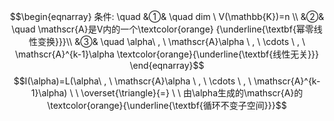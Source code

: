 $$\begin{eqnarray}
条件: \quad
&①& \quad dim \ V(\mathbb{K})=n \\
&②& \quad \mathscr{A}是V内的一个\textcolor{orange}
{\underline{\textbf{幂零线性变换}}}\\
&③& \quad \alpha\ , \ \mathscr{A}\alpha \ , \ \cdots \ , \ \mathscr{A}^{k-1}\alpha \textcolor{orange}{\underline{\textbf{线性无关}}}
\end{eqnarray}$$
$$I(\alpha)=L(\alpha\ , \ \mathscr{A}\alpha \ , \ \cdots \ , \ \mathscr{A}^{k-1}\alpha)  \ \  \overset{\triangle}{=} \ \ 由\alpha生成的\mathscr{A}的\textcolor{orange}{\underline{\textbf{循环不变子空间}}}$$
